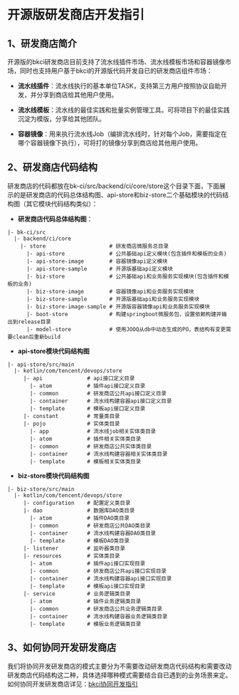 ​                                                

#                                                                                            开源版研发商店开发指引

## 1、研发商店简介

​       开源版的bkci研发商店目前支持了流水线插件市场、流水线模板市场和容器镜像市场，同时也支持用户基于bkci的开源版代码开发自已的研发商店组件市场：

- **流水线插件**：流水线执行的基本单位TASK，支持第三方用户按照协议自助开发，并分享到商店给其他用户使用。
- **流水线模板**：流水线的最佳实践和批量实例管理工具。可将项目下的最佳实践沉淀为模版，分享给其他团队。

- **容器镜像**：用来执行流水线Job（编排流水线时，针对每个Job，需要指定在哪个容器镜像下执行），可将打的镜像分享到商店给其他用户使用。



## 2、研发商店代码结构

​        研发商店的代码都放在bk-ci/src/backend/ci/core/store这个目录下面，下面展示的是研发商店的代码总体结构图、api-store和biz-store二个基础模块的代码结构图（其它模块代码结构类似）：

- **研发商店代码总体结构图**：

```
|- bk-ci/src
  |- backend/ci/core
    |- store                    # 研发商店微服务总目录
      |- api-store              # 公共基础api定义模块(包含插件和模板的业务)
      |- api-store-image        # 容器镜像api定义模块
      |- api-store-sample       # 开源版基础api定义模块
      |- biz-store              # 公共基础api和业务服务实现模块(包含插件和模板的业务)
      |- biz-store-image        # 容器镜像api和业务服务实现模块
      |- biz-store-sample       # 开源版基础api和业务服务实现模块
      |- biz-store-image-sample # 开源版容器镜像api和业务服务实现模块
      |- boot-store             # 构建springboot微服务包，设置依赖构建并输出到release目录
      |- model-store            # 使用JOOQ从db中动态生成的PO，表结构有变更需要clean后重新build
```

- **api-store模块代码结构图**

```
|- api-store/src/main
  |- kotlin/com/tencent/devops/store
     |- api              # api接口定义目录
       |- atom           # 插件api接口定义目录
       |- common         # 研发商店公共api接口定义目录
       |- container      # 流水线构建容器api接口定义目录
       |- template       # 模板api接口定义目录
     |- constant         # 常量类目录
     |- pojo             # 实体类目录
       |- app            # 流水线job相关实体类目录
       |- atom           # 插件相关实体类目录
       |- common         # 研发商店公共实体类目录
       |- container      # 流水线构建容器相关实体类目录
       |- template       # 模板相关实体类目录
```

- **biz-store模块代码结构图**

```
|- biz-store/src/main
  |- kotlin/com/tencent/devops/store
     |- configuration    # 配置定义类目录
     |- dao              # 数据库DAO类目录
       |- atom           # 插件DAO类目录
       |- common         # 研发商店公共DAO类目录
       |- container      # 流水线构建容器DAO类目录
       |- template       # 模板DAO类目录
     |- listener         # 监听器类目录
     |- resources        # 实体类目录
       |- atom           # 插件api接口实现目录
       |- common         # 研发商店公共api接口实现目录
       |- container      # 流水线构建容器api接口实现目录
       |- template       # 模板api接口实现目录
     |- service          # 业务逻辑类目录
       |- atom           # 插件业务逻辑类目录
       |- common         # 研发商店公共业务逻辑类目录
       |- container      # 流水线构建容器业务逻辑类目录
       |- template       # 模板业务逻辑类目录   
```



## 3、如何协同开发研发商店

​      我们将协同开发研发商店的模式主要分为不需要改动研发商店代码结构和需要改动研发商店代码结构这二种，具体选择哪种模式需要结合自已遇到的业务场景来定。如何协同开发研发商店详见：[bkci协同开发指引](https://github.com/Tencent/bk-ci/blob/master/docs/wiki/collaborative_development_guidelines.md)

